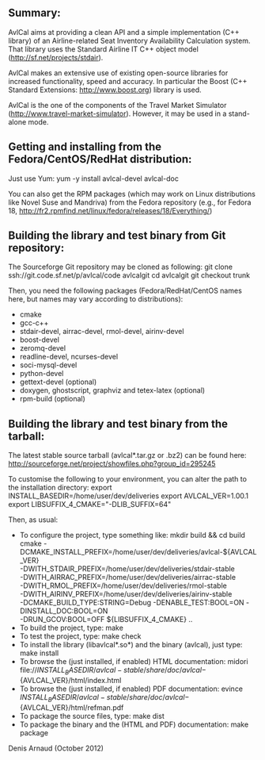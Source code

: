
Summary:
--------
AvlCal aims at providing a clean API and a simple implementation (C++
library) of an Airline-related Seat Inventory Availability
Calculation system. That library uses the Standard Airline IT C++
object model (http://sf.net/projects/stdair).

AvlCal makes an extensive use of existing open-source libraries for
increased functionality, speed and accuracy. In particular the
Boost (C++ Standard Extensions: http://www.boost.org) library is used.

AvlCal is the one of the components of the Travel Market Simulator
(http://www.travel-market-simulator). However, it may be used in a
stand-alone mode.


Getting and installing from the Fedora/CentOS/RedHat distribution:
------------------------------------------------------------------
Just use Yum:
yum -y install avlcal-devel avlcal-doc

You can also get the RPM packages (which may work on Linux
distributions like Novel Suse and Mandriva) from the Fedora repository
(e.g., for Fedora 18, 
http://fr2.rpmfind.net/linux/fedora/releases/18/Everything/)


Building the library and test binary from Git repository:
----------------------------------------------------------------
The Sourceforge Git repository may be cloned as following:
git clone ssh://git.code.sf.net/p/avlcal/code avlcalgit
cd avlcalgit
git checkout trunk

Then, you need the following packages (Fedora/RedHat/CentOS names here, 
but names may vary according to distributions):
  * cmake
  * gcc-c++
  * stdair-devel, airrac-devel, rmol-devel, airinv-devel
  * boost-devel
  * zeromq-devel
  * readline-devel, ncurses-devel
  * soci-mysql-devel
  * python-devel
  * gettext-devel (optional)
  * doxygen, ghostscript, graphviz and tetex-latex (optional)
  * rpm-build (optional)

Building the library and test binary from the tarball:
------------------------------------------------------
The latest stable source tarball (avlcal*.tar.gz or .bz2) can be found here:
http://sourceforge.net/project/showfiles.php?group_id=295245

To customise the following to your environment, you can alter the path
to the installation directory:
export INSTALL_BASEDIR=/home/user/dev/deliveries
export AVLCAL_VER=1.00.1
export LIBSUFFIX_4_CMAKE="-DLIB_SUFFIX=64"

Then, as usual:
* To configure the project, type something like:
  mkdir build && cd build
  cmake -DCMAKE_INSTALL_PREFIX=/home/user/dev/deliveries/avlcal-${AVLCAL_VER} \
   -DWITH_STDAIR_PREFIX=/home/user/dev/deliveries/stdair-stable \
   -DWITH_AIRRAC_PREFIX=/home/user/dev/deliveries/airrac-stable \
   -DWITH_RMOL_PREFIX=/home/user/dev/deliveries/rmol-stable \
   -DWITH_AIRINV_PREFIX=/home/user/dev/deliveries/airinv-stable \
   -DCMAKE_BUILD_TYPE:STRING=Debug -DENABLE_TEST:BOOL=ON -DINSTALL_DOC:BOOL=ON \
   -DRUN_GCOV:BOOL=OFF ${LIBSUFFIX_4_CMAKE} ..
* To build the project, type:
  make
* To test the project, type:
  make check
* To install the library (libavlcal*.so*) and the binary (avlcal),
  just type:
  make install
* To browse the (just installed, if enabled) HTML documentation:
  midori file://${INSTALL_BASEDIR}/avlcal-stable/share/doc/avlcal-${AVLCAL_VER}/html/index.html
* To browse the (just installed, if enabled) PDF documentation:
  evince ${INSTALL_BASEDIR}/avlcal-stable/share/doc/avlcal-${AVLCAL_VER}/html/refman.pdf
* To package the source files, type:
  make dist
* To package the binary and the (HTML and PDF) documentation:
  make package

Denis Arnaud (October 2012)

